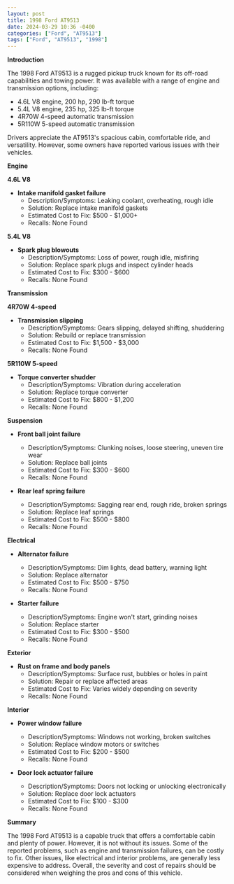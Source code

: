 ```yaml
---
layout: post
title: 1998 Ford AT9513
date: 2024-03-29 10:36 -0400
categories: ["Ford", "AT9513"]
tags: ["Ford", "AT9513", "1998"]
---
```

**Introduction**

The 1998 Ford AT9513 is a rugged pickup truck known for its off-road capabilities and towing power. It was available with a range of engine and transmission options, including:

* 4.6L V8 engine, 200 hp, 290 lb-ft torque
* 5.4L V8 engine, 235 hp, 325 lb-ft torque
* 4R70W 4-speed automatic transmission
* 5R110W 5-speed automatic transmission

Drivers appreciate the AT9513's spacious cabin, comfortable ride, and versatility. However, some owners have reported various issues with their vehicles.

**Engine**

**4.6L V8**

* **Intake manifold gasket failure**
    * Description/Symptoms: Leaking coolant, overheating, rough idle
    * Solution: Replace intake manifold gaskets
    * Estimated Cost to Fix: $500 - $1,000+
    * Recalls: None Found

**5.4L V8**

* **Spark plug blowouts**
    * Description/Symptoms: Loss of power, rough idle, misfiring
    * Solution: Replace spark plugs and inspect cylinder heads
    * Estimated Cost to Fix: $300 - $600
    * Recalls: None Found

**Transmission**

**4R70W 4-speed**

* **Transmission slipping**
    * Description/Symptoms: Gears slipping, delayed shifting, shuddering
    * Solution: Rebuild or replace transmission
    * Estimated Cost to Fix: $1,500 - $3,000
    * Recalls: None Found

**5R110W 5-speed**

* **Torque converter shudder**
    * Description/Symptoms: Vibration during acceleration
    * Solution: Replace torque converter
    * Estimated Cost to Fix: $800 - $1,200
    * Recalls: None Found

**Suspension**

* **Front ball joint failure**
    * Description/Symptoms: Clunking noises, loose steering, uneven tire wear
    * Solution: Replace ball joints
    * Estimated Cost to Fix: $300 - $600
    * Recalls: None Found

* **Rear leaf spring failure**
    * Description/Symptoms: Sagging rear end, rough ride, broken springs
    * Solution: Replace leaf springs
    * Estimated Cost to Fix: $500 - $800
    * Recalls: None Found

**Electrical**

* **Alternator failure**
    * Description/Symptoms: Dim lights, dead battery, warning light
    * Solution: Replace alternator
    * Estimated Cost to Fix: $500 - $750
    * Recalls: None Found

* **Starter failure**
    * Description/Symptoms: Engine won't start, grinding noises
    * Solution: Replace starter
    * Estimated Cost to Fix: $300 - $500
    * Recalls: None Found

**Exterior**

* **Rust on frame and body panels**
    * Description/Symptoms: Surface rust, bubbles or holes in paint
    * Solution: Repair or replace affected areas
    * Estimated Cost to Fix: Varies widely depending on severity
    * Recalls: None Found

**Interior**

* **Power window failure**
    * Description/Symptoms: Windows not working, broken switches
    * Solution: Replace window motors or switches
    * Estimated Cost to Fix: $200 - $500
    * Recalls: None Found

* **Door lock actuator failure**
    * Description/Symptoms: Doors not locking or unlocking electronically
    * Solution: Replace door lock actuators
    * Estimated Cost to Fix: $100 - $300
    * Recalls: None Found

**Summary**

The 1998 Ford AT9513 is a capable truck that offers a comfortable cabin and plenty of power. However, it is not without its issues. Some of the reported problems, such as engine and transmission failures, can be costly to fix. Other issues, like electrical and interior problems, are generally less expensive to address. Overall, the severity and cost of repairs should be considered when weighing the pros and cons of this vehicle.
